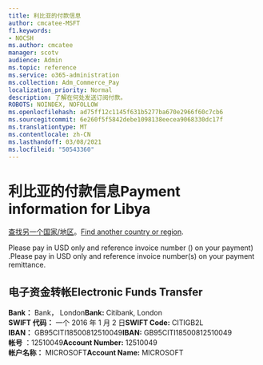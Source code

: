 ```yaml
---
title: 利比亚的付款信息
author: cmcatee-MSFT
f1.keywords:
- NOCSH
ms.author: cmcatee
manager: scotv
audience: Admin
ms.topic: reference
ms.service: o365-administration
ms.collection: Adm_Commerce_Pay
localization_priority: Normal
description: 了解在何处发送订阅付款。
ROBOTS: NOINDEX, NOFOLLOW
ms.openlocfilehash: ad75ff12c1145f631b5277ba670e2966f60c7cb6
ms.sourcegitcommit: 6e260f5f5842debe1098138eecea9068330dc17f
ms.translationtype: MT
ms.contentlocale: zh-CN
ms.lasthandoff: 03/08/2021
ms.locfileid: "50543360"
---
```

# <a name="payment-information-for-libya"></a><span data-ttu-id="5e59b-103">利比亚的付款信息</span><span class="sxs-lookup"><span data-stu-id="5e59b-103">Payment information for Libya</span></span>

<span data-ttu-id="5e59b-104">[查找另一个国家/地区](../billing-and-payments/pay-for-your-subscription.md)。</span><span class="sxs-lookup"><span data-stu-id="5e59b-104">[Find another country or region](../billing-and-payments/pay-for-your-subscription.md).</span></span>

<span data-ttu-id="5e59b-105">Please pay in USD only and reference invoice number () on your payment) .</span><span class="sxs-lookup"><span data-stu-id="5e59b-105">Please pay in USD only and reference invoice number(s) on your payment remittance.</span></span>

## <a name="electronic-funds-transfer"></a><span data-ttu-id="5e59b-106">电子资金转帐</span><span class="sxs-lookup"><span data-stu-id="5e59b-106">Electronic Funds Transfer</span></span>

<span data-ttu-id="5e59b-107">**Bank：** Bank， London</span><span class="sxs-lookup"><span data-stu-id="5e59b-107">**Bank:** Citibank, London</span></span>  
<span data-ttu-id="5e59b-108">**SWIFT 代码：** 一个 2016 年 1 月 2 日</span><span class="sxs-lookup"><span data-stu-id="5e59b-108">**SWIFT Code:** CITIGB2L</span></span>  
<span data-ttu-id="5e59b-109">**IBAN：** GB95CITI18500812510049</span><span class="sxs-lookup"><span data-stu-id="5e59b-109">**IBAN:** GB95CITI18500812510049</span></span>  
<span data-ttu-id="5e59b-110">**帐号** ：12510049</span><span class="sxs-lookup"><span data-stu-id="5e59b-110">**Account Number:** 12510049</span></span>  
<span data-ttu-id="5e59b-111">**帐户名称：** MICROSOFT</span><span class="sxs-lookup"><span data-stu-id="5e59b-111">**Account Name:** MICROSOFT</span></span>  